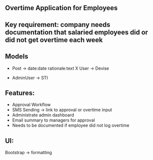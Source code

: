## Overtime Application for Employees

## Key requirement: company needs documentation that salaried employees did or did not get overtime each week

## Models
- Post -> date:date rationale:text
X User -> Devise
+ AdminUser -> STI

## Features:
- Approval Workflow
- SMS Sending -> link to approval or overtime input
- Administrate admin dashboard
- Email summary to managers for approval
- Needs to be documented if employee did not log overtime

## UI:
Bootstrap -> formatting